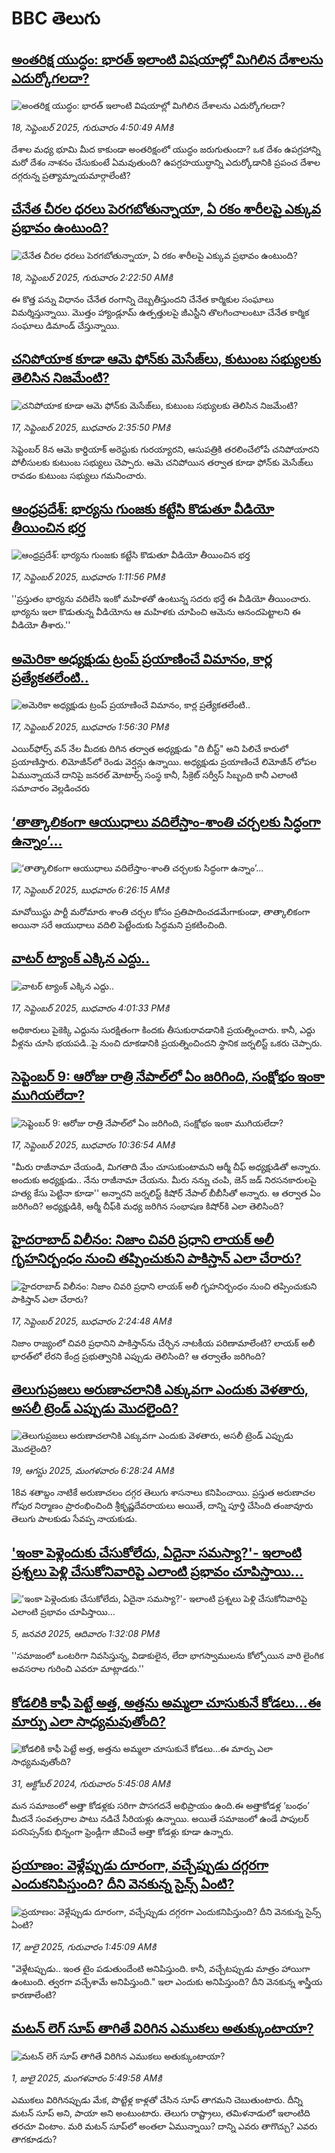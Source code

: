 # BBC తెలుగు## [అంతరిక్ష యుద్ధం: భారత్ ఇలాంటి విషయాల్లో మిగిలిన దేశాలను ఎదుర్కోగలదా?](https://www.bbc.com/telugu/articles/cdx2lv57zqeo?at_medium=RSS&at_campaign=rss?at_campaign=githubrss)![అంతరిక్ష యుద్ధం: భారత్ ఇలాంటి విషయాల్లో మిగిలిన దేశాలను ఎదుర్కోగలదా?](https://ichef.bbci.co.uk/ace/ws/240/cpsprodpb/9a56/live/35eee4f0-93f3-11f0-8750-ed240c52ff67.jpg)_18, సెప్టెంబర్ 2025, గురువారం 4:50:49 AMకి_దేశాల మధ్య భూమి  మీద కాకుండా అంతరిక్షంలో యుద్ధం జరుగుతుందా? ఒక దేశం ఉపగ్రహాన్ని మరో దేశం నాశనం చేసుకుంటే ఏమవుతుంది? ఉపగ్రహయుద్ధాన్ని ఎదుర్కోడానికి ప్రపంచ దేశాల దగ్గరున్న ప్రత్యామ్నాయమార్గాలేంటి?## [చేనేత చీరల ధరలు పెరగబోతున్నాయా, ఏ రకం శారీలపై ఎక్కువ ప్రభావం ఉంటుంది?](https://www.bbc.com/telugu/articles/cge2qge0j4wo?at_medium=RSS&at_campaign=rss?at_campaign=githubrss)![చేనేత చీరల ధరలు పెరగబోతున్నాయా, ఏ రకం శారీలపై ఎక్కువ ప్రభావం ఉంటుంది?](https://ichef.bbci.co.uk/ace/ws/240/cpsprodpb/de8c/live/36ce04e0-93f4-11f0-9cf6-cbf3e73ce2b9.jpg)_18, సెప్టెంబర్ 2025, గురువారం 2:22:50 AMకి_ఈ కొత్త పన్ను విధానం చేనేత రంగాన్ని దెబ్బతీస్తుందని చేనేత కార్మికుల సంఘాలు విమర్శిస్తున్నాయి. మొత్తం హ్యాండ్లూమ్ ఉత్పత్తులపై జీఎస్టీని తొలగించాలంటూ చేనేత కార్మిక సంఘాలు డిమాండ్ చేస్తున్నాయి.## [చనిపోయాక కూడా ఆమె ఫోన్‌కు మెసేజ్‌లు, కుటుంబ సభ్యులకు తెలిసిన నిజమేంటి?](https://www.bbc.com/telugu/articles/czx0w107rl7o?at_medium=RSS&at_campaign=rss?at_campaign=githubrss)![చనిపోయాక కూడా ఆమె ఫోన్‌కు మెసేజ్‌లు, కుటుంబ సభ్యులకు తెలిసిన నిజమేంటి?](https://ichef.bbci.co.uk/ace/ws/240/cpsprodpb/f7b2/live/04cd8f70-93cb-11f0-9cf6-cbf3e73ce2b9.jpg)_17, సెప్టెంబర్ 2025, బుధవారం 2:35:50 PMకి_సెప్టెంబర్ 8న ఆమె కార్డియాక్ అరెస్టుకు గురయ్యారని, ఆసుపత్రికి తరలించేలోపే చనిపోయారని పోలీసులకు కుటుంబ సభ్యులు చెప్పారు. ఆమె చనిపోయిన తర్వాత కూడా ఫోన్‌కు మెసేజ్‌లు రావడం కుటుంబ సభ్యులు గమనించారు.## [ఆంధ్రప్రదేశ్: భార్యను గుంజకు కట్టేసి కొడుతూ వీడియో తీయించిన భర్త](https://www.bbc.com/telugu/articles/c62lgz076zjo?at_medium=RSS&at_campaign=rss?at_campaign=githubrss)![ఆంధ్రప్రదేశ్: భార్యను గుంజకు కట్టేసి కొడుతూ వీడియో తీయించిన భర్త](https://ichef.bbci.co.uk/ace/ws/240/cpsprodpb/53e6/live/95e8e470-93bf-11f0-b391-6936825093bd.png)_17, సెప్టెంబర్ 2025, బుధవారం 1:11:56 PMకి_''ప్రస్తుతం భార్యను వదిలేసి ఇంకో మహిళతో ఉంటున్న సదరు భర్తే ఈ వీడియో తీయించారు. భార్యను ఇలా కొడుతున్న వీడియోను ఆ మహిళకు చూపించి ఆమెను ఆనందపెట్టాలని ఈ వీడియో తీశారు.''## [అమెరికా అధ్యక్షుడు ట్రంప్ ప్రయాణించే విమానం, కార్ల ప్రత్యేకతలేంటి..](https://www.bbc.com/telugu/articles/c36k56y8ne1o?at_medium=RSS&at_campaign=rss?at_campaign=githubrss)![అమెరికా అధ్యక్షుడు ట్రంప్ ప్రయాణించే విమానం, కార్ల ప్రత్యేకతలేంటి..](https://ichef.bbci.co.uk/ace/standard/240/cpsprodpb/3978/live/08f2aa40-93da-11f0-9cf6-cbf3e73ce2b9.jpg)_17, సెప్టెంబర్ 2025, బుధవారం 1:56:30 PMకి_ఎయిర్‌ఫోర్స్ వన్ నేల మీదకు దిగిన తర్వాత అధ్యక్షుడు "ది బీస్ట్" అని పిలిచే కారు‌లో ప్రయాణిస్తారు. లిమోజీన్‌లో రెండు వెర్షన్లు ఉన్నాయి. అధ్యక్షుడు ప్రయాణించే లిమోజీన్‌ లోపల ఏమున్నాయనే దానిపై జనరల్ మోటార్స్ సంస్థ కానీ, సీక్రెట్ సర్వీస్ సిబ్బంది కానీ ఎలాంటి సమాచారం వెల్లడించరు## [‘తాత్కాలికంగా ఆయుధాలు వదిలేస్తాం-శాంతి చర్చలకు సిద్ధంగా ఉన్నాం’...](https://www.bbc.com/telugu/articles/c3e7n9eexvyo?at_medium=RSS&at_campaign=rss?at_campaign=githubrss)![‘తాత్కాలికంగా ఆయుధాలు వదిలేస్తాం-శాంతి చర్చలకు సిద్ధంగా ఉన్నాం’...](https://ichef.bbci.co.uk/ace/ws/240/cpsprodpb/2280/live/fdada8d0-9387-11f0-b391-6936825093bd.jpg)_17, సెప్టెంబర్ 2025, బుధవారం 6:26:15 AMకి_మావోయిస్టు పార్టీ మరోమారు శాంతి చర్చల కోసం ప్రతిపాదించడమేగాకుండా, తాత్కాలికంగా అయినా సరే ఆయుధాలు వదిలి పెట్టేందుకు సిద్ధమని ప్రకటించింది.## [వాటర్ ట్యాంక్ ఎక్కిన ఎద్దు..](https://www.bbc.com/telugu/articles/c5yk72zrr2ko?at_medium=RSS&at_campaign=rss?at_campaign=githubrss)![వాటర్ ట్యాంక్ ఎక్కిన ఎద్దు..](https://ichef.bbci.co.uk/ace/ws/240/cpsprodpb/6436/live/c57d63f0-93dd-11f0-b391-6936825093bd.jpg)_17, సెప్టెంబర్ 2025, బుధవారం 4:01:33 PMకి_అధికారులు పైకెక్కి ఎద్దును సురక్షితంగా కిందకు తీసుకురావడానికి ప్రయత్నించారు. కానీ, ఎద్దు వీళ్లను చూసి భయపడి..పై నుంచి దూకడానికి ప్రయత్నించిందని స్థానిక జర్నలిస్ట్ ఒకరు చెప్పారు.## [సెప్టెంబర్ 9: ఆరోజు రాత్రి నేపాల్‌లో ఏం జరిగింది, సంక్షోభం ఇంకా ముగియలేదా?](https://www.bbc.com/telugu/articles/cwywnvpny10o?at_medium=RSS&at_campaign=rss?at_campaign=githubrss)![సెప్టెంబర్ 9: ఆరోజు రాత్రి నేపాల్‌లో ఏం జరిగింది, సంక్షోభం ఇంకా ముగియలేదా?](https://ichef.bbci.co.uk/ace/ws/240/cpsprodpb/1319/live/97fd9170-93b0-11f0-bd0e-75d70011515a.jpg)_17, సెప్టెంబర్ 2025, బుధవారం 10:36:54 AMకి_"మీరు రాజీనామా చేయండి, మిగతాది మేం చూసుకుంటామని ఆర్మీ చీఫ్ అధ్యక్షుడితో అన్నారు. అందుకు అధ్యక్షుడు.. నేను రాజీనామా చేయను. మీరు నన్ను చంపి, జెన్ జడ్ నిరసనకారులపై హత్య కేసు పెట్టినా కూడా'' అన్నారని జర్నలిస్ట్ కిషోర్ నేపాల్ బీబీసీతో అన్నారు. ఆ తర్వాత ఏం జరిగింది? అధ్యక్షుడికి, ఆర్మీ చీఫ్‌కి మధ్య జరిగిన సంభాషణ కిషోర్‌కి ఎలా తెలిసింది?## [హైదరాబాద్ విలీనం: నిజాం చివరి ప్రధాని లాయక్ అలీ గృహనిర్బంధం నుంచి తప్పించుకుని పాకిస్తాన్ ఎలా చేరారు?](https://www.bbc.com/telugu/articles/cn5qy359eq1o?at_medium=RSS&at_campaign=rss?at_campaign=githubrss)![హైదరాబాద్ విలీనం: నిజాం చివరి ప్రధాని లాయక్ అలీ గృహనిర్బంధం నుంచి తప్పించుకుని పాకిస్తాన్ ఎలా చేరారు?](https://ichef.bbci.co.uk/ace/ws/240/cpsprodpb/bacc/live/fe010820-9307-11f0-a647-dff301f4a439.jpg)_17, సెప్టెంబర్ 2025, బుధవారం 2:24:48 AMకి_నిజాం రాజ్యంలో చివరి ప్రధానిని పాకిస్తాన్‌ను చేర్చిన నాటకీయ పరిణామాలేంటి?  లాయక్ అలీ భారత్‌లో లేరని కేంద్ర ప్రభుత్వానికి ఎప్పుడు తెలిసింది? ఆ తర్వాతేం జరిగింది?## [తెలుగుప్రజలు అరుణాచలానికి ఎక్కువగా ఎందుకు వెళతారు, అసలీ ట్రెండ్ ఎప్పుడు మొదలైంది? ](https://www.bbc.com/telugu/articles/c8jp32zrzxpo?at_medium=RSS&at_campaign=rss?at_campaign=githubrss)![తెలుగుప్రజలు అరుణాచలానికి ఎక్కువగా ఎందుకు వెళతారు, అసలీ ట్రెండ్ ఎప్పుడు మొదలైంది? ](https://ichef.bbci.co.uk/ace/ws/240/cpsprodpb/cf2d/live/01932bf0-7d85-11f0-98a0-956f61945264.jpg)_19, ఆగస్టు 2025, మంగళవారం 6:28:24 AMకి_18వ శతాబ్దం నాటికే అరుణాచలం దగ్గర తెలుగు శాసనాలు కనిపించాయి. ప్రస్తుత అరుణాచల గోపుర నిర్మాణం ప్రారంభించింది శ్రీకృష్ణదేవరాయలు అయితే, దాన్ని పూర్తి చేసింది తంజావూరు తెలుగు పాలకుడు సేవప్ప నాయకుడు.## ['ఇంకా పెళ్లెందుకు చేసుకోలేదు, ఏదైనా సమస్యా?'- ఇలాంటి ప్రశ్నలు పెళ్లి చేసుకోనివారిపై ఎలాంటి ప్రభావం చూపిస్తాయి... ](https://www.bbc.com/telugu/articles/cgq1w3lz7yyo?at_medium=RSS&at_campaign=rss?at_campaign=githubrss)!['ఇంకా పెళ్లెందుకు చేసుకోలేదు, ఏదైనా సమస్యా?'- ఇలాంటి ప్రశ్నలు పెళ్లి చేసుకోనివారిపై ఎలాంటి ప్రభావం చూపిస్తాయి... ](https://ichef.bbci.co.uk/ace/ws/240/cpsprodpb/f6de/live/72c94a60-cb3e-11ef-87df-d575b9a434a4.jpg)_5, జనవరి 2025, ఆదివారం 1:32:08 PMకి_''సమాజంలో ఒంటరిగా నివసిస్తున్న, విడాకులైన, లేదా భాగస్వాములను కోల్పోయిన వారి లైంగిక అవసరాల గురించి ఎవరూ మాట్లాడరు.''## [కోడలికి కాఫీ పెట్టే అత్త, అత్తను అమ్మలా చూసుకునే కోడలు...ఈ మార్పు ఎలా సాధ్యమవుతోంది?](https://www.bbc.com/telugu/articles/c1l41zl8el2o?at_medium=RSS&at_campaign=rss?at_campaign=githubrss)![కోడలికి కాఫీ పెట్టే అత్త, అత్తను అమ్మలా చూసుకునే కోడలు...ఈ మార్పు ఎలా సాధ్యమవుతోంది?](https://ichef.bbci.co.uk/ace/ws/240/cpsprodpb/2b61/live/9176a6d0-8b0e-11ef-a81b-b1eda9741da3.jpg)_31, అక్టోబర్ 2024, గురువారం 5:45:08 AMకి_మన సమాజంలో అత్తా కోడళ్లకు సరిగా పొసగదనే అభిప్రాయం ఉంది.ఈ అత్తాకోడళ్ల ‘బంధం’ మీదనే సంవత్సరాల పాటు నడిచే సీరియళ్లు ఉన్నాయి. అయితే సమాజంలో ఉండే పాపులర్ పరసెప్సన్‌కు భిన్నంగా ఫ్రెండ్లీగా జీవించే అత్తా కోడళ్లు కూడా ఉన్నారు.## [ప్రయాణం: వెళ్లేప్పుడు దూరంగా, వచ్చేప్పుడు దగ్గరగా ఎందుకనిపిస్తుంది? దీని వెనకున్న సైన్స్ ఏంటి?](https://www.bbc.com/telugu/articles/c0l4y727n1jo?at_medium=RSS&at_campaign=rss?at_campaign=githubrss)![ప్రయాణం: వెళ్లేప్పుడు దూరంగా, వచ్చేప్పుడు దగ్గరగా ఎందుకనిపిస్తుంది? దీని వెనకున్న సైన్స్ ఏంటి?](https://ichef.bbci.co.uk/ace/ws/240/cpsprodpb/054c/live/6957c010-62b0-11f0-8e78-11023c48a856.png)_17, జులై 2025, గురువారం 1:45:09 AMకి_"వెళ్లేటప్పుడు.. ఇంత టైం పడుతుందేంటి అనిపిస్తుంది. కానీ, వచ్చేటప్పుడు మాత్రం హాయిగా ఉంటుంది. త్వరగా వచ్చేశామే అనిపిస్తుంది." ఇలా ఎందుకు అనిపిస్తుంది? దీని వెనకున్న శాస్త్రీయ కారణాలేంటి?## [మటన్ లెగ్ సూప్ తాగితే విరిగిన ఎముకలు అతుక్కుంటాయా?](https://www.bbc.com/telugu/articles/c0l4g92j8kzo?at_medium=RSS&at_campaign=rss?at_campaign=githubrss)![మటన్ లెగ్ సూప్ తాగితే విరిగిన ఎముకలు అతుక్కుంటాయా?](https://ichef.bbci.co.uk/ace/ws/240/cpsprodpb/b31e/live/cce532c0-6d41-11f0-9462-bb509dc78127.jpg)_1, జులై 2025, మంగళవారం 5:49:58 AMకి_ఎముకలు విరిగినప్పుడు మేక, పొట్టేళ్ల కాళ్లతో చేసిన సూప్ తాగమని చెబుతుంటారు. దీన్ని మటన్ సూప్ అని, పాయా అని అంటుంటారు. తెలుగు రాష్ట్రాలు, తమిళనాడులో ఇలాంటిది తరచూ వింటాం. మరి మటన్ సూప్‌లో అంతలా ఏమున్నాయి? దాన్ని ఎవరు తాగొచ్చు? ఎవరు తాగకూడదు?